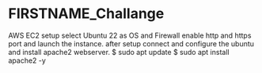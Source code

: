 # FIRSTNAME_Challange
AWS EC2 setup select Ubuntu 22 as OS and Firewall enable http and https port and launch the instance.
after setup connect and configure the ubuntu and install apache2 webserver.
$ sudo apt update
$ sudo apt install apache2 -y
